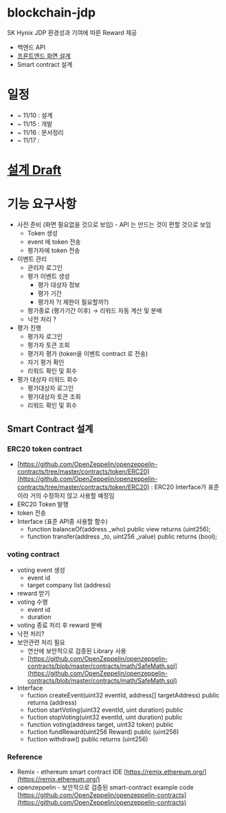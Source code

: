 # blockchain-jdp
SK Hynix JDP 환경성과 기여에 따른 Reward 제공

- 백엔드 API
- [프론트엔드 화면 설계](https://www.figma.com/file/eyn8YZSdDfVr5oc6Y61Sz5/Blockchain-SK?node-id=0%3A1)
- Smart contract 설계


# 일정

- ~ 11/10 : 설계
- ~ 11/15 : 개발
- ~ 11/16 : 문서정리
- ~ 11/17 : 

# [설계 Draft](https://github.com/ro0opf/blockchain-jdp/blob/dev/blockchain_archi_v1.pptx)

# 기능 요구사항
- 사전 준비 (화면 필요없을 것으로 보임) - API 는 만드는 것이 편할 것으로 보임
    - Token 생성
    - event 에 token 전송
    - 평가자에 token  전송
- 이벤트 관리
    - 관리자 로그인
    - 평가 이벤트 생성
        - 평가 대상자 정보
        - 평가 기간
        - 평가자 ?( 제한이 필요할까?)
    - 평가종료 (평가기간 이후) → 리워드 자동 계산 및 분배
    - 낙전 처리 ?
- 평가 진행
    - 평가자 로그인
    - 평가자 토큰 조회
    - 평가자 평가 (token을 이벤트 contract 로 전송)
    - 자기 평가 확인
    - 리워드 확인 및 회수
- 평가 대상자 리워드 회수
    - 평가대상자 로그인
    - 평가대상자 토큰 조회
    - 리워드 확인 및 회수

## Smart Contract 설계 

### ERC20 token contract

- [https://github.com/OpenZeppelin/openzeppelin-contracts/tree/master/contracts/token/ERC20](https://github.com/OpenZeppelin/openzeppelin-contracts/tree/master/contracts/token/ERC20) : ERC20 Interface가 표준이라 거의 수정하지 않고 사용할 예정임
- ERC20 Token 발행
- token 전송
- Interface (표준 API중 사용할 함수)
    - function balanceOf(address _who) public view returns (uint256);
    - function transfer(address _to, uint256 _value) public returns (bool);

### voting contract

- voting event 생성
    - event id
    - target company list (address)
- reward 받기
- voting 수행
    - event id
    - duration
- voting 종료 처리 후 reward 분배
- 낙전 처리?
- 보안관련 처리 필요
    - 연산에 보안적으로 검증된 Library 사용
    - [https://github.com/OpenZeppelin/openzeppelin-contracts/blob/master/contracts/math/SafeMath.sol](https://github.com/OpenZeppelin/openzeppelin-contracts/blob/master/contracts/math/SafeMath.sol)
- Interface
    - fuction createEvent(uint32 eventId, address[] targetAddress) public returns (address)
    - fuction startVoting(uint32 eventId, uint duration) public
    - fuction stopVoting(uint32 eventId, uint duration) public
    - function voting(address target, uint32 token) public
    - fuction fundReward(uint256 Reward) public (uint256)
    - fuction withdraw() public returns (uint256)

### Reference

- Remix - ethereum smart contract IDE [https://remix.ethereum.org/](https://remix.ethereum.org/)
- openzeppelin - 보안적으로 검증된 smart-contract example code   [https://github.com/OpenZeppelin/openzeppelin-contracts](https://github.com/OpenZeppelin/openzeppelin-contracts)
